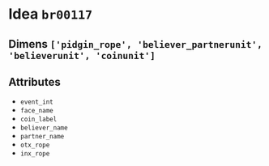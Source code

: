 # Idea `br00117`

## Dimens `['pidgin_rope', 'believer_partnerunit', 'believerunit', 'coinunit']`

## Attributes
- `event_int`
- `face_name`
- `coin_label`
- `believer_name`
- `partner_name`
- `otx_rope`
- `inx_rope`
